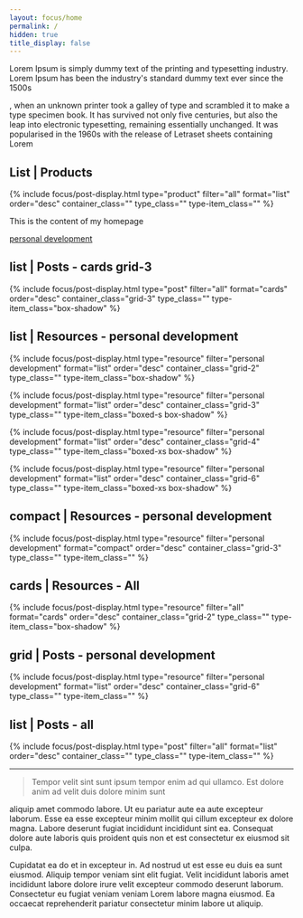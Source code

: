 ```yaml
---
layout: focus/home
permalink: /
hidden: true
title_display: false
---
```

Lorem Ipsum is simply dummy text of the printing and typesetting industry. Lorem Ipsum has been the industry's standard dummy text ever since the 1500s

, when an unknown printer took a galley of type and scrambled it to make a type specimen book. It has survived not only five centuries, but also the leap into electronic typesetting, remaining essentially unchanged. It was popularised in the 1960s with the release of Letraset sheets containing Lorem 

## List | Products
{% include focus/post-display.html type="product" filter="all" format="list" order="desc" container_class="" type_class="" type-item_class="" %}           


This is the content of my homepage

[personal development](/personal-development)

## list | Posts - cards grid-3
{% include focus/post-display.html type="post" filter="all" format="cards" order="desc" container_class="grid-3" type_class="" type-item_class="box-shadow" %}     


## list | Resources - personal development
{% include focus/post-display.html type="resource" filter="personal development" format="list" order="desc" container_class="grid-2" type_class="" type-item_class="box-shadow" %}            

{% include focus/post-display.html type="resource" filter="personal development" format="list" order="desc" container_class="grid-3" type_class="" type-item_class="boxed-s box-shadow" %}            

{% include focus/post-display.html type="resource" filter="personal development" format="list" order="desc" container_class="grid-4" type_class="" type-item_class="boxed-xs box-shadow" %}            

{% include focus/post-display.html type="resource" filter="personal development" format="list" order="desc" container_class="grid-6" type_class="" type-item_class="boxed-xs box-shadow" %}            

## compact | Resources - personal development
{% include focus/post-display.html type="resource" filter="personal development" format="compact" order="desc" container_class="grid-3" type_class="" type-item_class="" %}            

## cards | Resources - All
{% include focus/post-display.html type="resource" filter="all" format="cards" order="desc" container_class="grid-2" type_class="" type-item_class="box-shadow" %}            


## grid | Posts - personal development
{% include focus/post-display.html type="resource" filter="personal development" format="list" order="desc" container_class="grid-6" type_class="" type-item_class="" %}           


## list | Posts - all
{% include focus/post-display.html type="post" filter="all" format="list" order="desc" container_class="" type_class="" type-item_class="" %}     

---

> Tempor velit sint sunt ipsum tempor enim ad qui ullamco. Est dolore anim ad velit duis dolore minim sunt

 aliquip amet commodo labore. Ut eu pariatur aute ea aute excepteur laborum. Esse ea esse excepteur minim mollit qui cillum excepteur ex dolore magna. Labore deserunt fugiat incididunt incididunt sint ea. Consequat dolore aute laboris quis proident quis non et est consectetur ex eiusmod sit culpa.

Cupidatat ea do et in excepteur in. Ad nostrud ut est esse eu duis ea sunt eiusmod. Aliquip tempor veniam sint elit fugiat. Velit incididunt laboris amet incididunt labore dolore irure velit excepteur commodo deserunt laborum. Consectetur eu fugiat veniam veniam Lorem labore magna eiusmod. Ea occaecat reprehenderit pariatur consectetur minim labore ut aliquip.